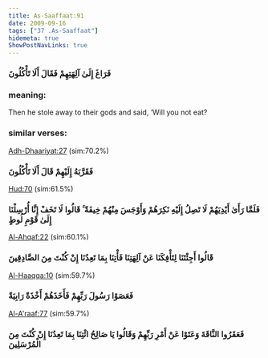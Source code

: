 ```yaml
---
title: As-Saaffaat:91
date: 2009-09-16
tags: ["37 .As-Saaffaat"]
hidemeta: true 
ShowPostNavLinks: true 
---
```

### فَرَاغَ إِلَىٰ آلِهَتِهِمْ فَقَالَ أَلَا تَأْكُلُونَ
### meaning: 
Then he stole away to their gods and said, ‘Will you not eat?
### similar verses: 

[Adh-Dhaariyat:27](/51/27) (sim:70.2%)

### فَقَرَّبَهُ إِلَيْهِمْ قَالَ أَلَا تَأْكُلُونَ

[Hud:70](/11/70) (sim:61.5%)

### فَلَمَّا رَأَىٰ أَيْدِيَهُمْ لَا تَصِلُ إِلَيْهِ نَكِرَهُمْ وَأَوْجَسَ مِنْهُمْ خِيفَةً ۚ قَالُوا لَا تَخَفْ إِنَّا أُرْسِلْنَا إِلَىٰ قَوْمِ لُوطٍ

[Al-Ahqaf:22](/46/22) (sim:60.1%)

### قَالُوا أَجِئْتَنَا لِتَأْفِكَنَا عَنْ آلِهَتِنَا فَأْتِنَا بِمَا تَعِدُنَا إِنْ كُنْتَ مِنَ الصَّادِقِينَ

[Al-Haaqqa:10](/69/10) (sim:59.7%)

### فَعَصَوْا رَسُولَ رَبِّهِمْ فَأَخَذَهُمْ أَخْذَةً رَابِيَةً

[Al-A'raaf:77](/7/77) (sim:59.7%)

### فَعَقَرُوا النَّاقَةَ وَعَتَوْا عَنْ أَمْرِ رَبِّهِمْ وَقَالُوا يَا صَالِحُ ائْتِنَا بِمَا تَعِدُنَا إِنْ كُنْتَ مِنَ الْمُرْسَلِينَ
